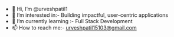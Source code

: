- 👋 Hi, I’m @urveshpatil1
- 👀 I’m interested in:- Building impactful, user-centric applications
- 🌱 I’m currently learning :- Full Stack Development
- 📫 How to reach me:- urveshpatil15103@gmail.com
  

<!---
urveshpatil1/urveshpatil1 is a ✨ special ✨ repository because its `README.md` (this file) appears on your GitHub profile.
You can click the Preview link to take a look at your changes.
--->
